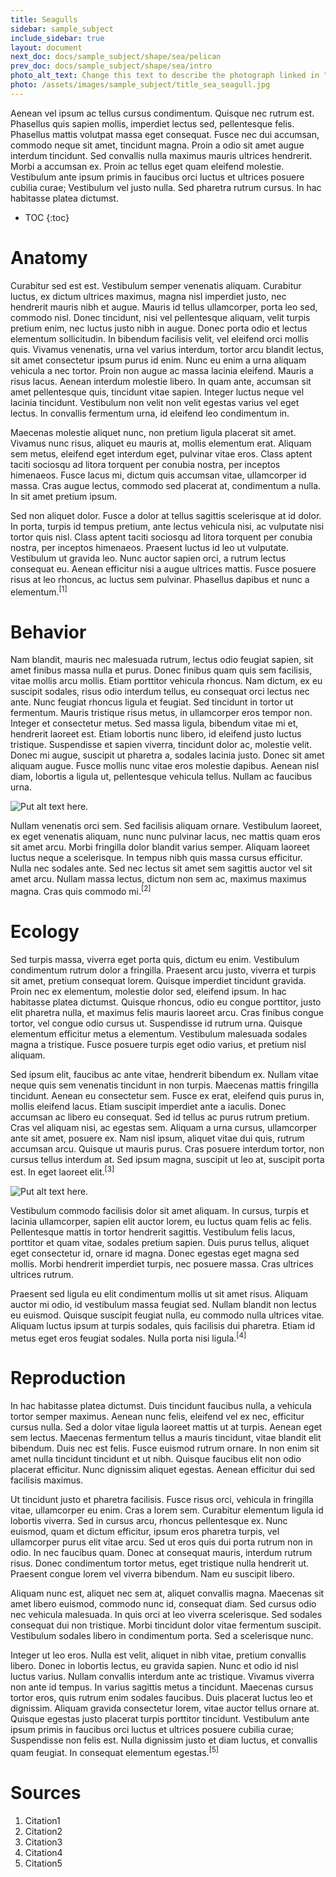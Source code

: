 ```yaml
---
title: Seagulls
sidebar: sample_subject
include_sidebar: true
layout: document
next_doc: docs/sample_subject/shape/sea/pelican
prev_doc: docs/sample_subject/shape/sea/intro
photo_alt_text: Change this text to describe the photograph linked in "photo".
photo: /assets/images/sample_subject/title_sea_seagull.jpg
---
```


Aenean vel ipsum ac tellus cursus condimentum. Quisque nec rutrum est. Phasellus quis sapien mollis, imperdiet lectus sed, pellentesque felis. Phasellus mattis volutpat massa eget consequat. Fusce nec dui accumsan, commodo neque sit amet, tincidunt magna. Proin a odio sit amet augue interdum tincidunt. Sed convallis nulla maximus mauris ultrices hendrerit. Morbi a accumsan ex. Proin ac tellus eget quam eleifend molestie. Vestibulum ante ipsum primis in faucibus orci luctus et ultrices posuere cubilia curae; Vestibulum vel justo nulla. Sed pharetra rutrum cursus. In hac habitasse platea dictumst.

* TOC
{:toc}

# Anatomy

Curabitur sed est est. Vestibulum semper venenatis aliquam. Curabitur luctus, ex dictum ultrices maximus, magna nisl imperdiet justo, nec hendrerit mauris nibh et augue. Mauris id tellus ullamcorper, porta leo sed, commodo nisl. Donec tincidunt, nisi vel pellentesque aliquam, velit turpis pretium enim, nec luctus justo nibh in augue. Donec porta odio et lectus elementum sollicitudin. In bibendum facilisis velit, vel eleifend orci mollis quis. Vivamus venenatis, urna vel varius interdum, tortor arcu blandit lectus, sit amet consectetur ipsum purus id enim. Nunc eu enim a urna aliquam vehicula a nec tortor. Proin non augue ac massa lacinia eleifend. Mauris a risus lacus. Aenean interdum molestie libero. In quam ante, accumsan sit amet pellentesque quis, tincidunt vitae sapien. Integer luctus neque vel lacinia tincidunt. Vestibulum non velit non velit egestas varius vel eget lectus. In convallis fermentum urna, id eleifend leo condimentum in.

Maecenas molestie aliquet nunc, non pretium ligula placerat sit amet. Vivamus nunc risus, aliquet eu mauris at, mollis elementum erat. Aliquam sem metus, eleifend eget interdum eget, pulvinar vitae eros. Class aptent taciti sociosqu ad litora torquent per conubia nostra, per inceptos himenaeos. Fusce lacus mi, dictum quis accumsan vitae, ullamcorper id massa. Cras augue lectus, commodo sed placerat at, condimentum a nulla. In sit amet pretium ipsum.

Sed non aliquet dolor. Fusce a dolor at tellus sagittis scelerisque at id dolor. In porta, turpis id tempus pretium, ante lectus vehicula nisi, ac vulputate nisi tortor quis nisl. Class aptent taciti sociosqu ad litora torquent per conubia nostra, per inceptos himenaeos. Praesent luctus id leo ut vulputate. Vestibulum ut gravida leo. Nunc auctor sapien orci, a rutrum lectus consequat eu. Aenean efficitur nisi a augue ultrices mattis. Fusce posuere risus at leo rhoncus, ac luctus sem pulvinar. Phasellus dapibus et nunc a elementum.<sup>[1]</sup>

# Behavior

 Nam blandit, mauris nec malesuada rutrum, lectus odio feugiat sapien, sit amet finibus massa nulla et purus. Donec finibus quam quis sem facilisis, vitae mollis arcu mollis. Etiam porttitor vehicula rhoncus. Nam dictum, ex eu suscipit sodales, risus odio interdum tellus, eu consequat orci lectus nec ante. Nunc feugiat rhoncus ligula et feugiat. Sed tincidunt in tortor ut fermentum. Mauris tristique risus metus, in ullamcorper eros tempor non. Integer et consectetur metus. Sed massa ligula, bibendum vitae mi et, hendrerit laoreet est. Etiam lobortis nunc libero, id eleifend justo luctus tristique. Suspendisse et sapien viverra, tincidunt dolor ac, molestie velit. Donec mi augue, suscipit ut pharetra a, sodales lacinia justo. Donec sit amet aliquam augue. Fusce mollis nunc vitae eros molestie dapibus. Aenean nisl diam, lobortis a ligula ut, pellentesque vehicula tellus. Nullam ac faucibus urna.

![Put alt text here.](/template-information-site/assets/images/sample_subject/seagull1.jpg)

Nullam venenatis orci sem. Sed facilisis aliquam ornare. Vestibulum laoreet, ex eget venenatis aliquam, nunc nunc pulvinar lacus, nec mattis quam eros sit amet arcu. Morbi fringilla dolor blandit varius semper. Aliquam laoreet luctus neque a scelerisque. In tempus nibh quis massa cursus efficitur. Nulla nec sodales ante. Sed nec lectus sit amet sem sagittis auctor vel sit amet arcu. Nullam massa lectus, dictum non sem ac, maximus maximus magna. Cras quis commodo mi.<sup>[2]</sup>

# Ecology

Sed turpis massa, viverra eget porta quis, dictum eu enim. Vestibulum condimentum rutrum dolor a fringilla. Praesent arcu justo, viverra et turpis sit amet, pretium consequat lorem. Quisque imperdiet tincidunt gravida. Proin nec ex elementum, molestie dolor sed, eleifend ipsum. In hac habitasse platea dictumst. Quisque rhoncus, odio eu congue porttitor, justo elit pharetra nulla, et maximus felis mauris laoreet arcu. Cras finibus congue tortor, vel congue odio cursus ut. Suspendisse id rutrum urna. Quisque elementum efficitur metus a elementum. Vestibulum malesuada sodales magna a tristique. Fusce posuere turpis eget odio varius, et pretium nisl aliquam.

Sed ipsum elit, faucibus ac ante vitae, hendrerit bibendum ex. Nullam vitae neque quis sem venenatis tincidunt in non turpis. Maecenas mattis fringilla tincidunt. Aenean eu consectetur sem. Fusce ex erat, eleifend quis purus in, mollis eleifend lacus. Etiam suscipit imperdiet ante a iaculis. Donec accumsan ac libero eu consequat. Sed id tellus ac purus rutrum pretium. Cras vel aliquam nisi, ac egestas sem. Aliquam a urna cursus, ullamcorper ante sit amet, posuere ex. Nam nisl ipsum, aliquet vitae dui quis, rutrum accumsan arcu. Quisque ut mauris purus. Cras posuere interdum tortor, non cursus tellus interdum at. Sed ipsum magna, suscipit ut leo at, suscipit porta est. In eget laoreet elit.<sup>[3]</sup>

![Put alt text here.](/template-information-site/assets/images/sample_subject/seagull2.jpg)

Vestibulum commodo facilisis dolor sit amet aliquam. In cursus, turpis et lacinia ullamcorper, sapien elit auctor lorem, eu luctus quam felis ac felis. Pellentesque mattis in tortor hendrerit sagittis. Vestibulum felis lacus, porttitor et quam vitae, sodales pretium sapien. Duis purus tellus, aliquet eget consectetur id, ornare id magna. Donec egestas eget magna sed mollis. Morbi hendrerit imperdiet turpis, nec posuere massa. Cras ultrices ultrices rutrum.

Praesent sed ligula eu elit condimentum mollis ut sit amet risus. Aliquam auctor mi odio, id vestibulum massa feugiat sed. Nullam blandit non lectus eu euismod. Quisque suscipit feugiat nulla, eu commodo nulla ultrices vitae. Aliquam luctus ipsum at turpis sodales, quis facilisis dui pharetra. Etiam id metus eget eros feugiat sodales. Nulla porta nisi ligula.<sup>[4]</sup>

# Reproduction

In hac habitasse platea dictumst. Duis tincidunt faucibus nulla, a vehicula tortor semper maximus. Aenean nunc felis, eleifend vel ex nec, efficitur cursus nulla. Sed a dolor vitae ligula laoreet mattis ut at turpis. Aenean eget sem lectus. Maecenas fermentum tellus a mauris tincidunt, vitae blandit elit bibendum. Duis nec est felis. Fusce euismod rutrum ornare. In non enim sit amet nulla tincidunt tincidunt et ut nibh. Quisque faucibus elit non odio placerat efficitur. Nunc dignissim aliquet egestas. Aenean efficitur dui sed facilisis maximus.

Ut tincidunt justo et pharetra facilisis. Fusce risus orci, vehicula in fringilla vitae, ullamcorper eu enim. Cras a lorem sem. Curabitur elementum ligula id lobortis viverra. Sed in cursus arcu, rhoncus pellentesque ex. Nunc euismod, quam et dictum efficitur, ipsum eros pharetra turpis, vel ullamcorper purus elit vitae arcu. Sed ut eros quis dui porta rutrum non in odio. In nec faucibus quam. Donec at consequat mauris, interdum rutrum risus. Donec condimentum tortor metus, eget tristique nulla hendrerit ut. Praesent congue lorem vel viverra bibendum. Nam eu suscipit libero.

Aliquam nunc est, aliquet nec sem at, aliquet convallis magna. Maecenas sit amet libero euismod, commodo nunc id, consequat diam. Sed cursus odio nec vehicula malesuada. In quis orci at leo viverra scelerisque. Sed sodales consequat dui non tristique. Morbi tincidunt dolor vitae fermentum suscipit. Vestibulum sodales libero in condimentum porta. Sed a scelerisque nunc.

Integer ut leo eros. Nulla est velit, aliquet in nibh vitae, pretium convallis libero. Donec in lobortis lectus, eu gravida sapien. Nunc et odio id nisl luctus varius. Nullam convallis interdum ante ac tristique. Vivamus viverra non ante id tempus. In varius sagittis metus a tincidunt. Maecenas cursus tortor eros, quis rutrum enim sodales faucibus. Duis placerat luctus leo et dignissim. Aliquam gravida consectetur lorem, vitae auctor tellus ornare at. Quisque egestas justo placerat turpis porttitor tincidunt. Vestibulum ante ipsum primis in faucibus orci luctus et ultrices posuere cubilia curae; Suspendisse non felis est. Nulla dignissim justo et diam luctus, et convallis quam feugiat. In consequat elementum egestas.<sup>[5]</sup>

# Sources

1. Citation1
2. Citation2
3. Citation3
4. Citation4
5. Citation5
